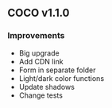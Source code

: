 ## COCO v1.1.0

### Improvements

* Big upgrade
* Add CDN link
* Form in separate folder
* Light/dark color functions
* Update shadows
* Change tests
